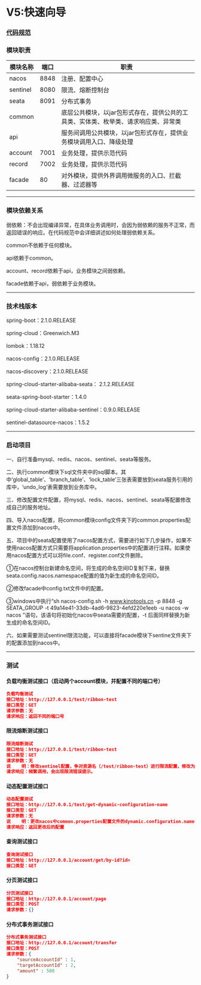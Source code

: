 # V5:快速向导

### [代码规范](https://github.com/huaPeiLiang/fast-cloud/wiki)

###    模块职责

模块名称 | 端口 |  职责  
-|-|-
nacos | 8848 | 注册、配置中心 |
sentinel | 8080 | 限流、熔断控制台 |
seata | 8091 | 分布式事务 |
common |      | 底层公共模块，以jar包形式存在，提供公共的工具类、实体类、枚举类、请求响应类、异常类 |
api    |      | 服务间调用公共模块，以jar包形式存在，提供业务模块调用入口、降级处理 |
account| 7001 | 业务处理，提供示范代码 |
record | 7002 | 业务处理，提供示范代码 |
facade |  80  | 对外模块，提供外界调用微服务的入口、拦截器、过滤器等 |

----

###    模块依赖关系

弱依赖：不会出现编译异常，在具体业务调用时，会因为弱依赖的服务不正常，而返回错误的响应。在代码规范中会详细讲述如何处理弱依赖关系。

common不依赖于任何模块。

api依赖于common。

account、record依赖于api，业务模块之间弱依赖。

facade依赖于api，弱依赖于业务模块。

----

###    技术栈版本

spring-boot：2.1.0.RELEASE

spring-cloud：Greenwich.M3

lombok：1.18.12

nacos-config：2.1.0.RELEASE

nacos-discovery：2.1.0.RELEASE

spring-cloud-starter-alibaba-seata： 2.1.2.RELEASE

seata-spring-boot-starter：1.4.0

spring-cloud-starter-alibaba-sentinel：0.9.0.RELEASE

sentinel-datasource-nacos：1.5.2

----

###    启动项目

一、自行准备mysql、redis、nacos、sentinel、seata等服务。
    
二、执行common模块下sql文件夹中的sql脚本。其中‘global_table’、‘branch_table’、‘lock_table’三张表需要放到seata服务引用的库中，‘undo_log’表需要放到业务库中。
    
三、修改配置文件配置，将mysql、redis、nacos、sentinel、seata等配置修改成自己的服务地址。
    
四、导入nacos配置，将common模块config文件夹下的common.properties配置文件添加到nacos中。

五、项目中的seata配置使用了nacos配置方式，需要进行如下几步操作，如果不使用nacos配置方式只需要将application.properties中的配置进行注释。如果使用nacos配置方式可以将file.conf、register.conf文件删除。

①在nacos控制台新建命名空间，将生成的命名空间ID复制下来，替换seata.config.nacos.namespace配置的值为新生成的命名空间ID。

②修改facade中config.txt文件中的配置。

③windows中执行“sh nacos-config.sh -h www.kinotools.cn -p 8848 -g SEATA_GROUP -t 49a14e41-33db-4ad6-9823-4efd220e1eeb -u nacos -w nacos
”语句，该语句将初始化nacos中seata需要的配置，-t 后面同样替换为新生成的命名空间ID。
    
六、如果需要测试sentinel限流功能，可以直接将facade模块下sentine文件夹下的配置添加到nacos中。

----

###   测试
####    负载均衡测试接口（启动两个account模块，并配置不同的端口号）

```json
负载均衡测试
接口地址：http://127.0.0.1/test/ribbon-test
接口类型：GET
请求参数：无
请求响应：返回不同的端口号
```

####    限流熔断测试接口

```json
限流熔断测试
接口地址：http://127.0.0.1/test/ribbon-test
接口类型：GET
请求参数：无
说    明：修改sentinel配置，争对资源名（/test/ribbon-test）进行限流配置，修改为QPS：1。如需测试熔断可在该接口中进行模拟报错测试。
请求响应：频繁调用，会出现限流错误提示。
```

####    动态配置测试接口

```json
动态配置测试
接口地址：http://127.0.0.1/test/get-dynamic-configuration-name
接口类型：GET
请求参数：无
说    明：更改nacos中common.properties配置文件的dynamic.configuration.name值后再进行接口调用。
请求响应：返回更改后的配置
```

####    查询测试接口

```json
查询测试接口
接口地址：http://127.0.0.1/account/get/by-id?id=
接口类型：GET
```

####    分页测试接口

```json
分页测试接口
接口地址：http://127.0.0.1/account/page
接口类型：POST
请求参数：{}
```

####  分布式事务测试接口

```json
分布式事务测试接口
接口地址：http://127.0.0.1/account/transfer
接口类型：POST
请求参数：{
    "sourceAccountId" : 1,
    "targetAccountId" : 2,
    "amount" : 500
}
```


